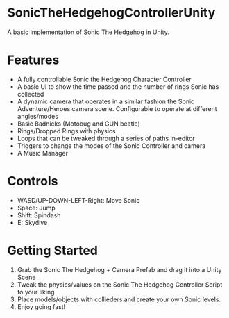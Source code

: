 # SonicTheHedgehogControllerUnity
A basic implementation of Sonic The Hedgehog in Unity. 

# Features
- A fully controllable Sonic the Hedgehog Character Controller
- A basic UI to show the time passed and the number of rings Sonic has collected
- A dynamic camera that operates in a similar fashion the Sonic Adventure/Heroes camera scene. Configurable to operate at different angles/modes
- Basic Badnicks (Motobug and GUN beatle)
- Rings/Dropped Rings with physics
- Loops that can be tweaked through a series of paths in-editor
- Triggers to change the modes of the Sonic Controller and camera
- A Music Manager 

# Controls
- WASD/UP-DOWN-LEFT-Right: Move Sonic
- Space: Jump
- Shift: Spindash
- E: Skydive

# Getting Started
1) Grab the Sonic The Hedgehog + Camera Prefab and drag it into a Unity Scene
2) Tweak the physics/values on the Sonic The Hedgehog Controller Script to your liking
3) Place models/objects with collieders and create your own Sonic levels. 
4) Enjoy going fast!

